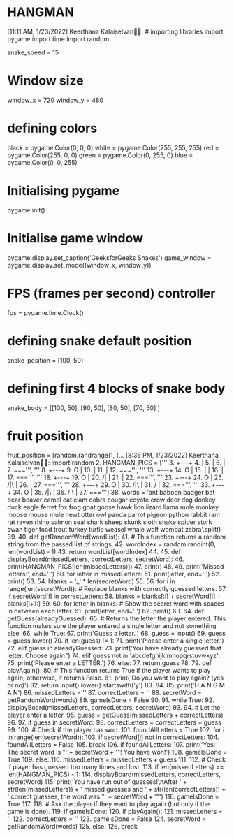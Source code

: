 # HANGMAN
[11:11 AM, 1/23/2022] Keerthana Kalaiselvan💚✨: # importing libraries
import pygame
import time
import random

snake_speed = 15

# Window size
window_x = 720
window_y = 480

# defining colors
black = pygame.Color(0, 0, 0)
white = pygame.Color(255, 255, 255)
red = pygame.Color(255, 0, 0)
green = pygame.Color(0, 255, 0)
blue = pygame.Color(0, 0, 255)

# Initialising pygame
pygame.init()

# Initialise game window
pygame.display.set_caption('GeeksforGeeks Snakes')
game_window = pygame.display.set_mode((window_x, window_y))

# FPS (frames per second) controller
fps = pygame.time.Clock()

# defining snake default position
snake_position = [100, 50]

# defining first 4 blocks of snake body
snake_body = [[100, 50],
			[90, 50],
			[80, 50],
			[70, 50]
			]
# fruit position
fruit_position = [random.randrange(1, (…
[8:36 PM, 1/23/2022] Keerthana Kalaiselvan💚✨: import random
  2. HANGMAN_PICS = ['''
  3.   +---+
  4.       |
  5.       |
  6.       |
  7.      ===''', '''
  8.   +---+
  9.   O   |
 10.       |
 11.       |
 12.      ===''', '''
 13.   +---+
 14.   O   |
 15.   |   |
 16.       |
 17.      ===''', '''
 18.   +---+
 19.   O   |
 20.  /|   |
 21.       |
 22.      ===''', '''
 23.   +---+
 24.   O   |
 25.  /|\  |
 26.       |
 27.      ===''', '''
 28.   +---+
 29.   O   |
 30.  /|\  |
 31.  /    |
 32.      ===''', '''
 33.   +---+
 34.   O   |
 35.  /|\  |
 36.  / \  |
 37.      ===''']
 38. words = 'ant baboon badger bat bear beaver camel cat clam cobra cougar
       coyote crow deer dog donkey duck eagle ferret fox frog goat goose hawk
       lion lizard llama mole monkey moose mouse mule newt otter owl panda
       parrot pigeon python rabbit ram rat raven rhino salmon seal shark sheep
       skunk sloth snake spider stork swan tiger toad trout turkey turtle
       weasel whale wolf wombat zebra'.split()
 39.
 40. def getRandomWord(wordList):
 41.     # This function returns a random string from the passed list of
           strings.
 42.     wordIndex = random.randint(0, len(wordList) - 1)
 43.     return wordList[wordIndex]
 44.
 45. def displayBoard(missedLetters, correctLetters, secretWord):
 46.     print(HANGMAN_PICS[len(missedLetters)])
 47.     print()
 48.
 49.     print('Missed letters:', end=' ')
 50.     for letter in missedLetters:
 51.         print(letter, end=' ')
 52.     print()
 53.
 54.     blanks = '_' * len(secretWord)
 55.
 56.     for i in range(len(secretWord)): # Replace blanks with correctly
           guessed letters.
 57.         if secretWord[i] in correctLetters:
 58.             blanks = blanks[:i] + secretWord[i] + blanks[i+1:]
 59.
 60.     for letter in blanks: # Show the secret word with spaces in between
           each letter.
 61.         print(letter, end=' ')
 62.     print()
 63.
 64. def getGuess(alreadyGuessed):
 65.     # Returns the letter the player entered. This function makes sure the
           player entered a single letter and not something else.
 66.     while True:
 67.         print('Guess a letter.')
 68.         guess = input()
 69.         guess = guess.lower()
 70.         if len(guess) != 1:
 71.             print('Please enter a single letter.')
72.         elif guess in alreadyGuessed:
 73.             print('You have already guessed that letter. Choose again.')
 74.         elif guess not in 'abcdefghijklmnopqrstuvwxyz':
 75.             print('Please enter a LETTER.')
 76.         else:
 77.             return guess
 78.
 79. def playAgain():
 80.     # This function returns True if the player wants to play again;
           otherwise, it returns False.
 81.     print('Do you want to play again? (yes or no)')
 82.     return input().lower().startswith('y')
 83.
 84.
 85. print('H A N G M A N')
 86. missedLetters = ''
 87. correctLetters = ''
 88. secretWord = getRandomWord(words)
 89. gameIsDone = False
 90.
 91. while True:
 92.     displayBoard(missedLetters, correctLetters, secretWord)
 93.
 94.     # Let the player enter a letter.
 95.     guess = getGuess(missedLetters + correctLetters)
 96.
 97.     if guess in secretWord:
 98.         correctLetters = correctLetters + guess
 99.
100.         # Check if the player has won.
101.         foundAllLetters = True
102.         for i in range(len(secretWord)):
103.             if secretWord[i] not in correctLetters:
104.                 foundAllLetters = False
105.                 break
106.         if foundAllLetters:
107.             print('Yes! The secret word is "' + secretWord +
                   '"! You have won!')
108.             gameIsDone = True
109.     else:
110.         missedLetters = missedLetters + guess
111.
112.         # Check if player has guessed too many times and lost.
113.         if len(missedLetters) == len(HANGMAN_PICS) - 1:
114.             displayBoard(missedLetters, correctLetters, secretWord)
115.             print('You have run out of guesses!\nAfter ' +
                   str(len(missedLetters)) + ' missed guesses and ' +
                   str(len(correctLetters)) + ' correct guesses,
                   the word was "' + secretWord + '"')
116.             gameIsDone = True
117.
118.     # Ask the player if they want to play again (but only if the game is
           done).
119.     if gameIsDone:
120.         if playAgain():
121.             missedLetters = ''
122.             correctLetters = ''
123.             gameIsDone = False
124.             secretWord = getRandomWord(words)
125.         else:
126.             break
